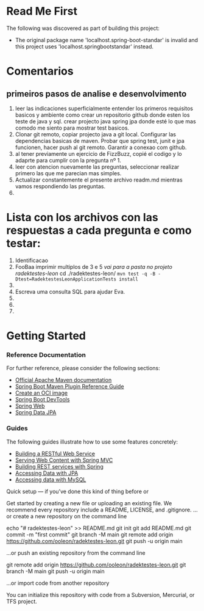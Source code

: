 # Read Me First
The following was discovered as part of building this project:

* The original package name 'localhost.spring-boot-standar' is invalid and this project uses 'localhost.springbootstandar' instead.

# Comentarios

## primeiros pasos de analise e desenvolvimento
1. leer las indicaciones superficialmente entender los primeros requisitos basicos y ambiente como crear un repositorio github donde esten los teste de java y sql. crear projecto java spring jpa donde esté lo que mas comodo me siento para mostrar test basicos.
2. Clonar git remoto, copiar projecto java a git local.
	Configurar las dependencias basicas de maven.
	Probar que spring test, junit e jpa funcionen, hacer push al git remoto.
	Garantir a conexao com github.
3. al tener previamente un ejercicio de FizzBuzz, copié el codigo y lo adaprte para cumplir con la pregunta nº 1.
4. leer con atencion nuevamente las preguntas, seleccionar realizar primero las que me parecian mas simples.
5. Actualizar constantemente el presente archivo readm.md mientras vamos respondiendo las preguntas.
6.

# Lista con los archivos con las respuestas a cada pregunta e como testar:
1. Identificacao
2. FooBaa imprimir multiplos de 3 e 5
	_vai para a pasta no projeto radektestes-leon_
	cd ./radektestes-leon/
	`mvn test -q -B -Dtest=RadektestesLeonApplicationTests install`
3.
4. Escreva uma consulta SQL para ajudar Eva.
5.
6.
7.

# Getting Started

### Reference Documentation
For further reference, please consider the following sections:

* [Official Apache Maven documentation](https://maven.apache.org/guides/index.html)
* [Spring Boot Maven Plugin Reference Guide](https://docs.spring.io/spring-boot/docs/2.3.7.RELEASE/maven-plugin/reference/html/)
* [Create an OCI image](https://docs.spring.io/spring-boot/docs/2.3.7.RELEASE/maven-plugin/reference/html/#build-image)
* [Spring Boot DevTools](https://docs.spring.io/spring-boot/docs/2.4.1/reference/htmlsingle/#using-boot-devtools)
* [Spring Web](https://docs.spring.io/spring-boot/docs/2.4.1/reference/htmlsingle/#boot-features-developing-web-applications)
* [Spring Data JPA](https://docs.spring.io/spring-boot/docs/2.4.1/reference/htmlsingle/#boot-features-jpa-and-spring-data)

### Guides
The following guides illustrate how to use some features concretely:

* [Building a RESTful Web Service](https://spring.io/guides/gs/rest-service/)
* [Serving Web Content with Spring MVC](https://spring.io/guides/gs/serving-web-content/)
* [Building REST services with Spring](https://spring.io/guides/tutorials/bookmarks/)
* [Accessing Data with JPA](https://spring.io/guides/gs/accessing-data-jpa/)
* [Accessing data with MySQL](https://spring.io/guides/gs/accessing-data-mysql/)


Quick setup — if you’ve done this kind of thing before
or

Get started by creating a new file or uploading an existing file. We recommend every repository include a README, LICENSE, and .gitignore.
…or create a new repository on the command line

echo "# radektestes-leon" >> README.md
git init
git add README.md
git commit -m "first commit"
git branch -M main
git remote add origin https://github.com/ooleon/radektestes-leon.git
git push -u origin main
                

…or push an existing repository from the command line

git remote add origin https://github.com/ooleon/radektestes-leon.git
git branch -M main
git push -u origin main

…or import code from another repository

You can initialize this repository with code from a Subversion, Mercurial, or TFS project.
